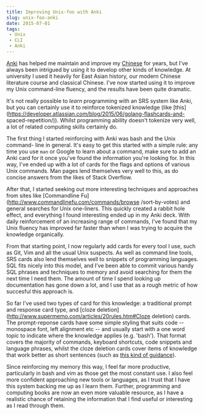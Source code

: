 ```yaml
---
title: Improving Unix-foo with Anki
slug: unix-foo-anki
date: 2015-07-01
tags:
 - Unix
 - CLI
 - Anki
---
```


[Anki](http://ankisrs.net/) has helped me maintain and improve my
[Chinese](https://blog.chineseboost.com) for years, but I've always been
intrigued by using it to develop other kinds of knowledge. At university I used
it heavily for East Asian history, our modern Chinese literature course and
classical Chinese. I've now started using it to improve my Unix command-line
fluency, and the results have been quite dramatic.

It's not really possible to _learn_ programming with an SRS system like Anki,
but you can certainly use it to reinforce tokenized knowledge (like
[this](https://developer.atlassian.com/blog/2015/06/golang-flashcards-and-
spaced-repetition/)). Whilst programming ability doesn't tokenize very well, a
lot of related computing skills certainly do.

The first thing I started reinforcing with Anki was bash and the Unix command-
line in general. It's easy to get this started with a simple rule: any time you
use `man` or Google to learn about a command, make sure to add an Anki card for
it once you've found the information you're looking for. In this way, I've ended
up with a lot of cards for the flags and options of various Unix commands. Man
pages lend themselves very well to this, as do concise answers from the likes of
Stack Overflow.

After that, I started seeking out more interesting techniques and approaches
from sites like [Commandline Fu](http://www.commandlinefu.com/commands/browse
/sort-by-votes) and general searches for Unix one-liners. This quickly created a
rabbit hole effect, and everything I found interesting ended up in my Anki deck.
With daily reinforcement of an increasing range of commands, I've found that my
Unix fluency has improved far faster than when I was trying to acquire the
knowledge organically.

From that starting point, I now regularly add cards for every tool I use, such
as Git, Vim and all the usual Unix suspects. As well as command line tools, SRS
cards also lend themselves well to snippets of programming languages. SQL fits
nicely into this model, and I've been able to commit various handy SQL phrases
and techniques to memory and avoid searching for them the next time I need them.
The amount of time I spend looking up documentation has gone down a lot, and I
use that as a rough metric of how succesful this approach is.

So far I've used two types of card for this knowledge: a traditional prompt and
response card type, and [cloze
deletion](http://www.supermemo.com/articles/20rules.htm#Cloze deletion) cards.
The prompt-reponse cards have some simple styling that suits code -- monospace
font, left alignment etc -- and usually start with a one word topic to indicate
where the knowledge applies (e.g. 'bash'). That format covers the majority of
commands, keyboard shortcuts, code snippets and language phrases, whilst the
cloze deletion cards cover items of knowledge that work better as short
sentences (such as [this kind of
guidance](https://github.com/airbnb/javascript)).

Since reinforcing my memory this way, I feel far more productive, particularly
in bash and vim as those get the most constant use. I also feel more confident
approaching new tools or languages, as I trust that I have this system backing
me up as I learn them. Further, programming and computing books are now an even
more valuable resource, as I have a realistic chance of retaining the
information that I find useful or interesting as I read through them.
